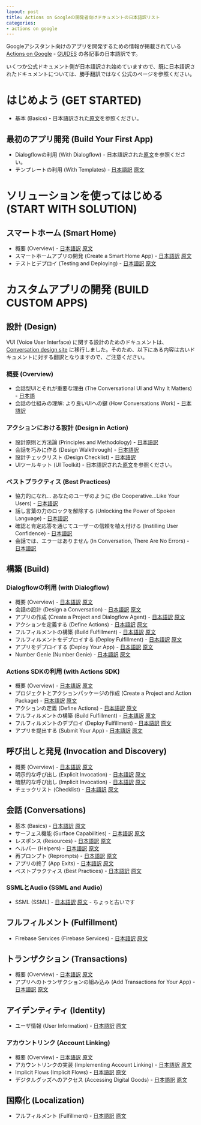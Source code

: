 ```yaml
---
layout: post
title: Actions on Googleの開発者向けドキュメントの日本語訳リスト
categories:
- actions on google
---
```

Googleアシスタント向けのアプリを開発するための情報が掲載されている [Actions on Google](https://developers.google.com/actions/) - [GUIDES](https://developers.google.com/actions/extending-the-assistant) の各記事の日本語訳です。

いくつか公式ドキュメント側が日本語訳され始めていますので、既に日本語訳されたドキュメントについては、勝手翻訳ではなく公式のページを参照ください。

<a name="get_started">

# はじめよう (GET STARTED)

* 基本 (Basics) - 日本語訳された[原文](https://developers.google.com/actions/extending-the-assistant)を参照ください。

<a name="build_your_first_app">

## 最初のアプリ開発 (Build Your First App)

* Dialogflowの利用 (With Dialogflow) - 日本語訳された[原文](https://developers.google.com/actions/dialogflow/first-app)を参照ください。
* テンプレートの利用 (With Templates) - [日本語訳](https://www.eisbahn.jp/yoichiro/2017/10/actions_on_google_get_started_1st_app_templates.html) [原文](https://developers.google.com/actions/templates/first-app)

# ソリューションを使ってはじめる (START WITH SOLUTION)

<a name="smart_home">

## スマートホーム (Smart Home)

* 概要 (Overview) - [日本語訳](https://www.eisbahn.jp/yoichiro/2018/03/actions_on_google_smart_home_1.html) [原文](https://developers.google.com/actions/smarthome/)
* スマートホームアプリの開発 (Create a Smart Home App) - [日本語訳](https://www.eisbahn.jp/yoichiro/2018/03/actions_on_google_smart_home_2.html) [原文](https://developers.google.com/actions/smarthome/create-app) 
* テストとデプロイ (Testing and Deploying) - [日本語訳](https://www.eisbahn.jp/yoichiro/2018/03/actions_on_google_smart_home_3.html) [原文](https://developers.google.com/actions/smarthome/testing-deploying)

# カスタムアプリの開発 (BUILD CUSTOM APPS)

## 設計 (Design)

VUI (Voice User Interface) に関する設計のためのドキュメントは、 [Conversation design site](https://designguidelines.withgoogle.com/conversation/) に移行しました。そのため、以下にある内容は古いドキュメントに対する翻訳となりますので、ご注意ください。 

<a name="custom_design_overview">

### 概要 (Overview)

* 会話型UIとそれが重要な理由 (The Conversational UI and Why It Matters) - [日本語](https://www.eisbahn.jp/yoichiro/2017/10/actions_on_google_custom_design_1.html)
* 会話の仕組みの理解: より良いUIへの鍵 (How Conversations Work) - [日本語訳](https://www.eisbahn.jp/yoichiro/2017/10/actions_on_google_custom_design_2.html)

<a name="custom_design_in_action">

### アクションにおける設計 (Design in Action)

* 設計原則と方法論 (Principles and Methodology) - [日本語訳](https://www.eisbahn.jp/yoichiro/2017/10/actions_on_google_custom_design_3.html)
* 会話を巧みに作る (Design Walkthrough) - [日本語訳](https://www.eisbahn.jp/yoichiro/2017/10/actions_on_google_custom_design_4.html)
* 設計チェックリスト (Design Checklist) - [日本語訳](https://www.eisbahn.jp/yoichiro/2017/10/actions_on_google_custom_design_5.html)
* UIツールキット (UI Toolkit) - 日本語訳された[原文](https://developers.google.com/actions/design/ui-toolkit)を参照ください。

<a name="custom_design_best_practices">

### ベストプラクティス (Best Practices)

* 協力的になれ… あなたのユーザのように (Be Cooperative...Like Your Users) - [日本語訳](https://www.eisbahn.jp/yoichiro/2017/10/actions_on_google_custom_design_7.html)
* 話し言葉の力のロックを解除する (Unlocking the Power of Spoken Language) - [日本語訳](https://www.eisbahn.jp/yoichiro/2017/10/actions_on_google_custom_design_8.html)
* 確認と肯定応答を通じてユーザーの信頼を植え付ける (Instilling User Confidence) - [日本語訳](https://www.eisbahn.jp/yoichiro/2017/11/actions_on_google_custom_design_9.html)
* 会話では、エラーはありません (In Conversation, There Are No Errors) - [日本語訳](https://www.eisbahn.jp/yoichiro/2017/11/actions_on_google_custom_design_10.html)

## 構築 (Build)

<a name="build_with_dialogflow">

### Dialogflowの利用 (with Dialogflow)

* 概要 (Overview) - [日本語訳](https://www.eisbahn.jp/yoichiro/2017/11/actions_on_google_build_dialogflow_1.html) [原文](https://developers.google.com/actions/dialogflow/)
* 会話の設計 (Design a Conversation) - [日本語訳](https://www.eisbahn.jp/yoichiro/2017/11/actions_on_google_build_dialogflow_2.html) [原文](https://developers.google.com/actions/dialogflow/design-conversation)
* アプリの作成 (Create a Project and Dialogflow Agent) - [日本語訳](https://www.eisbahn.jp/yoichiro/2017/11/actions_on_google_build_dialogflow_3.html) [原文](https://developers.google.com/actions/dialogflow/project-agent)
* アクションを定義する (Define Actions) - [日本語訳](https://www.eisbahn.jp/yoichiro/2017/11/actions_on_google_build_dialogflow_4.html) [原文](https://developers.google.com/actions/dialogflow/define-actions)
* フルフィルメントの構築 (Build Fulfillment) - [日本語訳](https://www.eisbahn.jp/yoichiro/2017/11/actions_on_google_build_dialogflow_5.html) [原文](https://developers.google.com/actions/dialogflow/fulfillment)
* フルフィルメントをデプロイする (Deploy Fulfillment) - [日本語訳](https://www.eisbahn.jp/yoichiro/2017/11/actions_on_google_build_dialogflow_6.html) [原文](https://developers.google.com/actions/dialogflow/deploy-fulfillment)
* アプリをデプロイする (Deploy Your App) - [日本語訳](https://www.eisbahn.jp/yoichiro/2017/11/actions_on_google_build_dialogflow_7.html) [原文](https://developers.google.com/actions/dialogflow/submit-app)
* Number Genie (Number Genie) - [日本語訳](https://www.eisbahn.jp/yoichiro/2017/11/actions_on_google_build_dialogflow_8.html) [原文](https://developers.google.com/actions/dialogflow/tutorials/number-genie)

<a name="build_with_actions_sdk">

### Actions SDKの利用 (with Actions SDK)

* 概要 (Overview) - [日本語訳](https://www.eisbahn.jp/yoichiro/2017/11/actions_on_google_build_sdk_1.html) [原文](https://developers.google.com/actions/sdk/)
* プロジェクトとアクションパッケージの作成 (Create a Project and Action Package) - [日本語訳](https://www.eisbahn.jp/yoichiro/2017/11/actions_on_google_build_sdk_2.html) [原文](https://developers.google.com/actions/sdk/create-a-project)
* アクションの定義 (Define Actions) - [日本語訳](https://www.eisbahn.jp/yoichiro/2017/11/actions_on_google_build_sdk_3.html) [原文](https://developers.google.com/actions/sdk/define-actions)
* フルフィルメントの構築 (Build Fulfillment) - [日本語訳](https://www.eisbahn.jp/yoichiro/2017/11/actions_on_google_build_sdk_4.html) [原文](https://developers.google.com/actions/sdk/fulfillment)
* フルフィルメントのデプロイ (Deploy Fulfillment) - [日本語訳](https://www.eisbahn.jp/yoichiro/2017/11/actions_on_google_build_sdk_5.html) [原文](https://developers.google.com/actions/sdk/deploy-fulfillment)
* アプリを提出する (Submit Your App) - [日本語訳](https://www.eisbahn.jp/yoichiro/2017/11/actions_on_google_build_sdk_6.html) [原文](https://developers.google.com/actions/sdk/submit-app)

<a name="invocation_and_discovery">

## 呼び出しと発見 (Invocation and Discovery)

* 概要 (Overview) - [日本語訳](https://www.eisbahn.jp/yoichiro/2018/01/actions_on_google_invocation_and_discovery_1.html) [原文](https://developers.google.com/actions/discovery/)
* 明示的な呼び出し (Explicit Invocation) - [日本語訳](https://www.eisbahn.jp/yoichiro/2018/01/actions_on_google_invocation_and_discovery_2.html) [原文](https://developers.google.com/actions/discovery/explicit)
* 暗黙的な呼び出し (Implicit Invocation) - [日本語訳](https://www.eisbahn.jp/yoichiro/2018/01/actions_on_google_invocation_and_discovery_3.html) [原文](https://developers.google.com/actions/discovery/implicit)
* チェックリスト (Checklist) - [日本語訳](https://www.eisbahn.jp/yoichiro/2018/02/actions_on_google_invocation_and_discovery_4.html) [原文](https://developers.google.com/actions/discovery/checklist)

<a name="conversations">

## 会話 (Conversations)

* 基本 (Basics) - [日本語訳](https://www.eisbahn.jp/yoichiro/2017/12/actions_on_google_conversations_basics.html) [原文](https://developers.google.com/actions/assistant/basics)
* サーフェス機能 (Surface Capabilities) - [日本語訳](https://www.eisbahn.jp/yoichiro/2018/01/actions_on_google_conversations_2.html) [原文](https://developers.google.com/actions/assistant/surface-capabilities)
* レスポンス (Resources) - [日本語訳](https://www.eisbahn.jp/yoichiro/2018/01/actions_on_google_conversations_3.html) [原文](https://developers.google.com/actions/assistant/responses)
* ヘルパー (Helpers) - [日本語訳](https://www.eisbahn.jp/yoichiro/2018/02/actions_on_google_conversations_4.html) [原文](https://developers.google.com/actions/assistant/helpers)
* 再プロンプト (Reprompts) - [日本語訳](https://www.eisbahn.jp/yoichiro/2018/01/actions_on_google_conversations_5.html) [原文](https://developers.google.com/actions/assistant/reprompts)
* アプリの終了 (App Exits) - [日本語訳](https://www.eisbahn.jp/yoichiro/2018/02/actions_on_google_conversations_6.html) [原文](https://developers.google.com/actions/assistant/app-exits)
* ベストプラクティス (Best Practices) - [日本語訳](https://www.eisbahn.jp/yoichiro/2018/02/actions_on_google_conversations_7.html) [原文](https://developers.google.com/actions/assistant/best-practices)

### SSMLとAudio (SSML and Audio)

* SSML (SSML) - [日本語訳](https://www.eisbahn.jp/yoichiro/2017/11/actions_on_google_conversations_ssml_audio_1.html) [原文](https://developers.google.com/actions/reference/ssml) - ちょっと古いです

<a name="fulfillment">

## フルフィルメント (Fulfillment)

* Firebase Services (Firebase Services) - [日本語訳](https://www.eisbahn.jp/yoichiro/2018/02/actions_on_google_fulfillment_1.html) [原文](https://developers.google.com/actions/tools/assistant-firebase-services)

<a name="transactions">

## トランザクション (Transactions)

* 概要 (Overview) - [日本語訳](https://www.eisbahn.jp/yoichiro/2018/04/actions_on_google_transactions_1.html) [原文](https://developers.google.com/actions/transactions/)
* アプリへのトランザクションの組み込み (Add Transactions for Your App) - [日本語訳](https://www.eisbahn.jp/yoichiro/2018/04/actions_on_google_transactions_2.html) [原文](https://developers.google.com/actions/transactions/dev-guide)


<a name="identity">

## アイデンティティ (Identity)

* ユーザ情報 (User Information) - [日本語訳](https://www.eisbahn.jp/yoichiro/2018/03/actions_on_google_user_information.html) [原文](https://developers.google.com/actions/identity/user-info)

### アカウントリンク (Account Linking)

* 概要 (Overview) - [日本語訳](https://www.eisbahn.jp/yoichiro/2018/03/actions_on_google_account_linking_1.html) [原文](https://developers.google.com/actions/identity/)
* アカウントリンクの実装 (Implementing Account Linking) - [日本語訳](https://www.eisbahn.jp/yoichiro/2018/03/actions_on_google_account_linking_2.html) [原文](https://developers.google.com/actions/identity/account-linking)
* Implicit Flows (Implicit Flows) - [日本語訳](https://www.eisbahn.jp/yoichiro/2018/03/actions_on_google_account_linking_3.html) [原文](https://developers.google.com/actions/identity/oauth2-implicit-flow)
* デジタルグッズへのアクセス (Accessing Digital Goods) - [日本語訳](https://www.eisbahn.jp/yoichiro/2018/03/actions_on_google_account_linking_6.html) [原文](https://developers.google.com/actions/identity/digital-goods)

<a name="localization">

## 国際化 (Localization)

* フルフィルメント (Fulfillment) - [日本語訳](https://www.eisbahn.jp/yoichiro/2017/11/actions_on_google_localization_6.html) [原文](https://developers.google.com/actions/localization/fulfillment)
